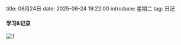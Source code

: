 title: 06月24日
date: 2025-06-24 19:22:00
introduce: 星期二
tag: 日记

#### 学习&记录
![1](/static/img/2025/06/24/1.jpg)

